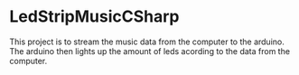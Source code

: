 # LedStripMusicCSharp

This project is to stream the music data from the computer to the arduino. The arduino then lights up the amount of leds acording to the data from the computer.
